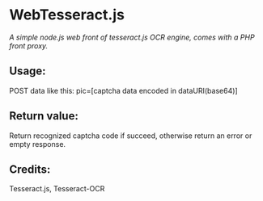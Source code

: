 WebTesseract.js
=
*A simple node.js web front of tesseract.js OCR engine, comes with a PHP front proxy.*

Usage: 
-
POST data like this: pic=[captcha data encoded in dataURI(base64)]

Return value:
-
Return recognized captcha code if succeed, otherwise return an error or empty response.

Credits:
-
Tesseract.js, Tesseract-OCR